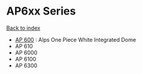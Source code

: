 # AP6xx Series

[Back to index](../README.md)

- [AP 600](AP600/README.md) : Alps One Piece White Integrated Dome 
- AP 610
- AP 6000
- AP 6100
- AP 6300